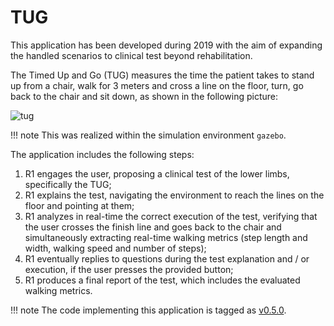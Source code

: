 # TUG

This application has been developed during 2019 with the aim of expanding the handled scenarios to clinical test beyond rehabilitation.

The Timed Up and Go (TUG) measures the time the patient takes to stand up from a chair, walk for 3 meters and cross a line on the floor, turn, go back to the chair and sit down, as shown in the following picture:

![tug](https://user-images.githubusercontent.com/9716288/82028858-7034f100-9696-11ea-99e8-b23386b5c71b.gif)

!!! note
    This was realized within the simulation environment `gazebo`.

The application includes the following steps:

1. R1 engages the user, proposing a clinical test of the lower limbs, specifically the TUG;
2. R1 explains the test, navigating the environment to reach the lines on the floor and pointing at them;
3. R1 analyzes in real-time the correct execution of the test, verifying that the user crosses the finish line and goes back to the chair and simultaneously extracting real-time walking metrics (step length and width, walking speed and number of steps);
4. R1 eventually replies to questions during the test explanation and / or execution, if the user presses the provided button;
5. R1 produces a final report of the test, which includes the evaluated walking metrics.

!!! note
    The code implementing this application is tagged as [v0.5.0](https://github.com/robotology/assistive-rehab/releases/tag/v0.5.0).
